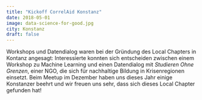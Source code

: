 ```yaml
---
title: "Kickoff CorrelAid Konstanz"
date: 2018-05-01
image: data-science-for-good.jpg
city: Konstanz
draft: false
---
```


Workshops und Datendialog waren bei der Gründung des Local Chapters in Kontanz angesagt: Interessierte konnten sich entscheiden zwischen einem Workshop zu Machine Learning und einen Datendialog mit _Studieren Ohne Grenzen_, einer NGO, die sich für nachhaltige Bildung in Krisenregionen einsetzt. Beim Meetup im Dezember haben uns dieses Jahr einige Konstanzer beehrt und wir freuen uns sehr, dass sich dieses Local Chapter gefunden hat!
